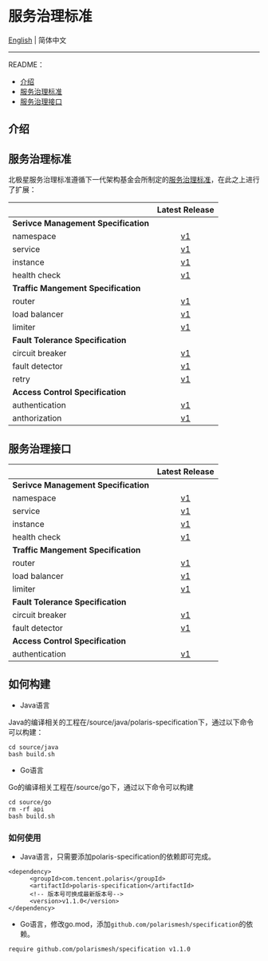 # 服务治理标准

[English](./README.md) | 简体中文

---

README：

- [介绍](#介绍)
- [服务治理标准](#服务治理标准)
- [服务治理接口](#服务治理接口)

## 介绍

## 服务治理标准

北极星服务治理标准遵循下一代架构基金会所制定的[服务治理标准](https://github.com/nextarch/SIG-Microservice)，在此之上进行了扩展：

|                                   |         Latest Release             |
| :-------------------------------- | :--------------------------------: |
| **Serivce Management Specification**         |
| namespace       | [v1](/specification/v1/service_manage_spec/namespace_zh.md) |
| service         | [v1](/specification/v1/service_manage_spec/service.md) |
| instance        | [v1](/specification/v1/service_manage_spec/instance.md) |
| health check    | [v1](/specification/v1/service_manage_spec/healthcheck.md) |
| **Traffic Mangement Specification** |
| router          | [v1](/specification/v1/traffic_manage_spec/router.md) |
| load balancer   | [v1](/specification/v1/traffic_manage_spec/loadbalancer.md) |
| limiter         | [v1](/specification/v1/traffic_manage_spec/limiter.md) |
| **Fault Tolerance Specification** |
| circuit breaker | [v1](/specification/v1/fault_tolerance_spec/circuitbreaker.md) |
| fault detector  | [v1](/specification/v1/fault_tolerance_spec/faultdetector.md) |
| retry  | [v1](/specification/v1/fault_tolerance_spec/retry.md) |
| **Access Control Specification**  |
| authentication  | [v1](/specification/v1/access_control_spec/authentication.md) |
| anthorization | [v1](/specification/v1/access_control_spec/authorization.md) |

## 服务治理接口

|                                   |         Latest Release             |
| :-------------------------------- | :--------------------------------: |
| **Serivce Management Specification**         |
| namespace       | [v1](/api/v1/model/namespace.proto) |
| service         | [v1](/api/v1/service_manage/service.proto) |
| instance        | [v1](/api/v1/service_manage/service.proto) |
| health check    | [v1](/api/v1/service_manage/service.proto) |
| **Traffic Mangement Specification** |
| router          | [v1](/api/v1/traffic_manage/routing.proto) |
| load balancer   | [v1](/api/v1/traffic_manage/routing.proto) |
| limiter         | [v1](/api/v1/traffic_manage/ratelimit.proto) |
| **Fault Tolerance Specification** |
| circuit breaker | [v1](/api/v1/fault_tolerance/circuitbreaker.proto) |
| fault detector  | [v1](/api/v1/fault_tolerance/fault_detector.proto) |
| **Access Control Specification**  |
| authentication  | [v1](/api/v1/access-control/auth.proto) |

## 如何构建

- Java语言

Java的编译相关的工程在/source/java/polaris-specification下，通过以下命令可以构建：

```
cd source/java
bash build.sh
```

- Go语言

Go的编译相关工程在/source/go下，通过以下命令可以构建

```
cd source/go
rm -rf api
bash build.sh
```

### 如何使用

- Java语言，只需要添加polaris-specification的依赖即可完成。

```
<dependency>
      <groupId>com.tencent.polaris</groupId>
      <artifactId>polaris-specification</artifactId>
      <!-- 版本号可换成最新版本号-->
      <version>v1.1.0</version>
</dependency>
```


- Go语言，修改go.mod，添加```github.com/polarismesh/specification```的依赖。

```
require github.com/polarismesh/specification v1.1.0
```